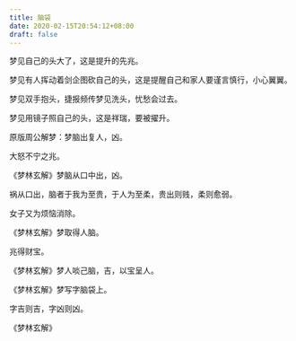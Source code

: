 ```yaml
---
title: 脑袋
date: 2020-02-15T20:54:12+08:00
draft: false
---
```


梦见自己的头大了，这是提升的先兆。

梦见有人挥动着剑企图砍自己的头，这是提醒自己和家人要谨言慎行，小心翼翼。

梦见双手抱头，捷报频传梦见洗头，忧愁会过去。

梦见用镜子照自己的头，这是祥瑞，要被擢升。

原版周公解梦：梦脑出复人，凶。

大怒不宁之兆。

《梦林玄解》梦脑从口中出，凶。

祸从口出，脑者于我为至贵，于人为至柔，贵出则贱，柔则愈弱。

女子又为烦恼消除。

《梦林玄解》梦取得人脑。

兆得财宝。

《梦林玄解》梦人啖己脑，吉，以宝呈人。

《梦林玄解》梦写字脑袋上。

字吉则吉，字凶则凶。

《梦林玄解》